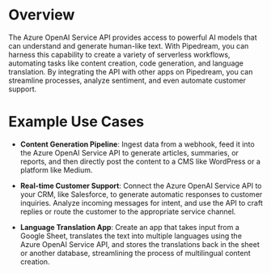 # Overview

The Azure OpenAI Service API provides access to powerful AI models that can understand and generate human-like text. With Pipedream, you can harness this capability to create a variety of serverless workflows, automating tasks like content creation, code generation, and language translation. By integrating the API with other apps on Pipedream, you can streamline processes, analyze sentiment, and even automate customer support.

# Example Use Cases

- **Content Generation Pipeline**: Ingest data from a webhook, feed it into the Azure OpenAI Service API to generate articles, summaries, or reports, and then directly post the content to a CMS like WordPress or a platform like Medium.

- **Real-time Customer Support**: Connect the Azure OpenAI Service API to your CRM, like Salesforce, to generate automatic responses to customer inquiries. Analyze incoming messages for intent, and use the API to craft replies or route the customer to the appropriate service channel.

- **Language Translation App**: Create an app that takes input from a Google Sheet, translates the text into multiple languages using the Azure OpenAI Service API, and stores the translations back in the sheet or another database, streamlining the process of multilingual content creation.
